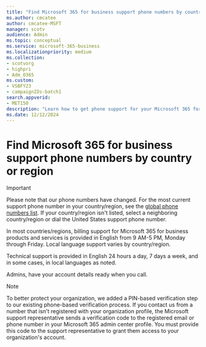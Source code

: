 ```yaml
---
title: "Find Microsoft 365 for business support phone numbers by country or region"
ms.author: cmcatee
author: cmcatee-MSFT
manager: scotv
audience: Admin
ms.topic: conceptual
ms.service: microsoft-365-business
ms.localizationpriority: medium
ms.collection: 
- scotvorg
- highpri
- Adm_O365
ms.custom: 
- VSBFY23
- campaignIDs-batch1
search.appverid:
- MET150
description: "Learn how to get phone support for your Microsoft 365 for business subscription. You must be an admin for a business subscription to get support."
ms.date: 12/12/2024
---
```


# Find Microsoft 365 for business support phone numbers by country or region

> [!IMPORTANT]
> Please note that our phone numbers have changed. For the most current support phone number in your country/region, see the [global phone numbers list](https://support.microsoft.com/topic/customer-service-phone-numbers-c0389ade-5640-e588-8b0e-28de8afeb3f2#ID0EBBD=signinorgid). If your country/region isn't listed, select a neighboring country/region or dial the United States support phone number.

In most countries/regions, billing support for Microsoft 365 for business products and services is provided in English from 9 AM-5 PM, Monday through Friday. Local language support varies by country/region.

Technical support is provided in English 24 hours a day, 7 days a week, and in some cases, in local languages as noted.

Admins, have your account details ready when you call.

> [!NOTE]
> To better protect your organization, we added a PIN-based verification step to our existing phone-based verification process. If you contact us from a number that isn't registered with your organization profile, the Microsoft support representative sends a verification code to the registered email or phone number in your Microsoft 365 admin center profile. You must provide this code to the support representative to grant them access to your organization's account.
